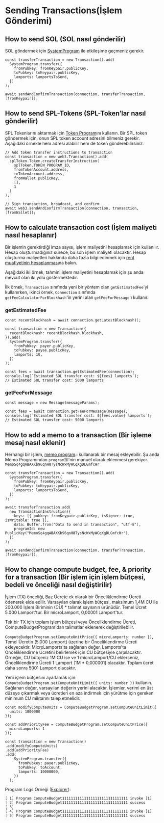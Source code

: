 # Sending Transactions(İşlem Gönderimi)

## How to send SOL (SOL nasıl gönderilir)

SOL göndermek için [SystemProgram][1] ile etkileşime geçmeniz gerekir.

```
const transferTransaction = new Transaction().add(
  SystemProgram.transfer({
    fromPubkey: fromKeypair.publicKey,
    toPubkey: toKeypair.publicKey,
    lamports: lamportsToSend,
  })
);

await sendAndConfirmTransaction(connection, transferTransaction, [fromKeypair]);
```

[1]: https://docs.solana.com/developing/runtime-facilities/programs#system-program

## How to send SPL-Tokens (SPL-Token’lar nasıl gönderilir)

SPL Tokenlarını aktarmak için [Token Program][1]ını kullanın. Bir SPL token göndermek için, onun SPL token account adresini bilmeniz gerekir. Aşağıdaki örnekle hem adresi alabilir hem de token gönderebilirsiniz.

```
// Add token transfer instructions to transaction
const transaction = new web3.Transaction().add(
  splToken.Token.createTransferInstruction(
    splToken.TOKEN_PROGRAM_ID,
    fromTokenAccount.address,
    toTokenAccount.address,
    fromWallet.publicKey,
    [],
    1
  )
);

// Sign transaction, broadcast, and confirm
await web3.sendAndConfirmTransaction(connection, transaction, [fromWallet]);
```

[1]: https://spl.solana.com/token

## How to calculate transaction cost (İşlem maliyeti nasıl hesaplanır)

Bir işlemin gerektirdiği imza sayısı, işlem maliyetini hesaplamak için kullanılır. Hesap oluşturmadığınız sürece, bu son işlem maliyeti olacaktır. Hesap oluşturma maliyetleri hakkında daha fazla bilgi edinmek için [rent muafiyetinin hesaplanması](accounts.md#calculating-rent-exemption)na bakın.

Aşağıdaki iki örnek, tahmini işlem maliyetini hesaplamak için şu anda mevcut olan iki yolu göstermektedir.

İlk örnek, `Transaction` sınıfında yeni bir yöntem olan `getEstimatedFee`'yi kullanırken, ikinci örnek, `Connection` sınıfında `getFeeCalculatorForBlockhash`'in yerini alan `getFeeForMessage`'ı kullanır.

### getEstimatedFee

```
const recentBlockhash = await connection.getLatestBlockhash();

const transaction = new Transaction({
  recentBlockhash: recentBlockhash.blockhash,
}).add(
  SystemProgram.transfer({
    fromPubkey: payer.publicKey,
    toPubkey: payee.publicKey,
    lamports: 10,
  })
);

const fees = await transaction.getEstimatedFee(connection);
console.log(`Estimated SOL transfer cost: ${fees} lamports`);
// Estimated SOL transfer cost: 5000 lamports
```

### getFeeForMessage

```
const message = new Message(messageParams);

const fees = await connection.getFeeForMessage(message);
console.log(`Estimated SOL transfer cost: ${fees.value} lamports`);
// Estimated SOL transfer cost: 5000 lamports
```
## How to add a memo to a transaction (Bir işleme mesaj nasıl eklenir)

Herhangi bir işlem, [memo program][2].ı kullanarak bir mesaj ekleyebilir. Şu anda Memo Programından `programID`'nin manuel olarak eklenmesi gerekiyor. `MemoSq4gqABAXKb96qnH8TysNcWxMyWCqXgDLGmfcHr`

```
const transferTransaction = new Transaction().add(
  SystemProgram.transfer({
    fromPubkey: fromKeypair.publicKey,
    toPubkey: toKeypair.publicKey,
    lamports: lamportsToSend,
  })
);

await transferTransaction.add(
  new TransactionInstruction({
    keys: [{ pubkey: fromKeypair.publicKey, isSigner: true, isWritable: true }],
    data: Buffer.from("Data to send in transaction", "utf-8"),
    programId: new PublicKey("MemoSq4gqABAXKb96qnH8TysNcWxMyWCqXgDLGmfcHr"),
  })
);

await sendAndConfirmTransaction(connection, transferTransaction, [fromKeypair]);
```

## How to change compute budget, fee, &amp; priority for a transaction (Bir işlem için işlem bütçesi, bedeli ve önceliği nasıl değiştirilir) 

İşlem (TX) önceliği, Baz Ücrete ek olarak bir Önceliklendirme Ücreti ödenerek elde edilir. Varsayılan olarak işlem bütçesi, maksimum 1,4M CU ile 200.000 İşlem Biriminin (CU) * talimat sayısının ürünüdür. Temel Ücret 5.000 Lamport'tur. Bir microLamport, 0,00001 Lamport'tur.

Tek bir TX için toplam işlem bütçesi veya Önceliklendirme Ücreti, ComputeBudgetProgram'dan talimatlar eklenerek değiştirilebilir.

`ComputeBudgetProgram.setComputeUnitPrice({ microLamports: number })`, Temel Ücretin (5.000 Lamport) üzerine bir Önceliklendirme Ücreti ekleyecektir. MicroLamports'ta sağlanan değer, Lamports'ta Önceliklendirme Ücretini belirlemek için CU bütçesiyle çarpılacaktır. Örneğin, CU bütçeniz 1M CU ise ve 1 microLamport/CU eklerseniz, Önceliklendirme Ücreti 1 Lamport (1M * 0,000001) olacaktır. Toplam ücret daha sonra 5001 Lamport olacaktır.

Yeni işlem bütçesini ayarlamak için `ComputeBudgetProgram.setComputeUnitLimit({ units: number })` kullanın. Sağlanan değer, varsayılan değerin yerini alacaktır. İşlemler, verimi en üst düzeye çıkarmak veya ücretleri en aza indirmek için yürütme için gereken minimum CU miktarını talep etmelidir.

```
const modifyComputeUnits = ComputeBudgetProgram.setComputeUnitLimit({ 
  units: 1000000 
});

const addPriorityFee = ComputeBudgetProgram.setComputeUnitPrice({ 
  microLamports: 1 
});

const transaction = new Transaction()
.add(modifyComputeUnits)
.add(addPriorityFee)
.add(
    SystemProgram.transfer({
      fromPubkey: payer.publicKey,
      toPubkey: toAccount,
      lamports: 10000000,
    })
  );
```

Program Logs Örneği ([Explorer](https://explorer.solana.com/tx/2mNPXeoy3kFxo12L8avsEoep65S4Ehvw2sheduDrAXbmmNJwTtXNmUrb5MM3s15eki2MWSQrwyKGAUQFZ9wAGo9K/)):

```
[ 1] Program ComputeBudget111111111111111111111111111111 invoke [1]
[ 2] Program ComputeBudget111111111111111111111111111111 success
[ 3]
[ 4] Program ComputeBudget111111111111111111111111111111 invoke [1]
[ 5] Program ComputeBudget111111111111111111111111111111 success
```

[2]: https://spl.solana.com/memo
